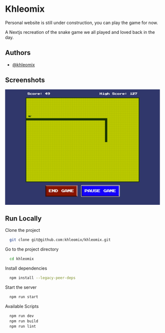 
# Khleomix

Personal website is still under construction, you can play the game for now.

A Nextjs recreation of the snake game we all played and loved back in the day.

## Authors

- [@khleomix](https://github.com/khleomix)

## Screenshots

<img src="./public/banner.jpg" width="700" title="Retro Snake Game" />

## Run Locally

Clone the project

```bash
  git clone git@github.com:khleomix/khleomix.git
```

Go to the project directory

```bash
  cd khleomix
```

Install dependencies

```bash
  npm install --legacy-peer-deps
```

Start the server

```bash
  npm run start
```

Available Scripts

```bash
  npm run dev
  npm run build
  npm run lint
```
